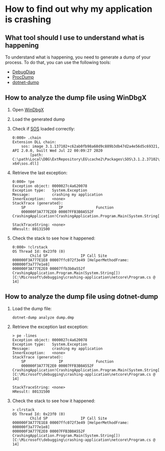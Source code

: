 # How to find out why my application is crashing

## What tool should I use to understand what is happening

To understand what is happening, you need to generate a dump of your process. To
do that, you can use the following tools:

- [DebugDiag](https://debugdiag.com)
- [ProcDump](https://docs.microsoft.com/en-us/sysinternals/downloads/procdump)
- [dotnet-dump](https://docs.microsoft.com/en-us/dotnet/core/diagnostics/dotnet-dump)

## How to analyze the dump file using WinDbgX

1. Open
   [WinDbgX](https://docs.microsoft.com/en-us/windows-hardware/drivers/debugger/windbg-command-line-preview)
2. Load the generated dump
3. Check if
   [SOS](https://github.com/dotnet/diagnostics/blob/master/documentation/sos-debugging-extension-windows.md)
   loaded correctly:

    ```text
    0:000> .chain
    Extension DLL chain:
        sos: image 3.1.137102+c62ab0fb98a60d9c889b3db47d2a4e56d5c69321, API 2.0.0, built Wed Jul 22 00:09:27 2020
            [path: C:\path\Local\DBG\ExtRepository\EG\cache2\Packages\SOS\3.1.2.37102\win-x64\sos.dll]
    ```

4. Retrieve the last exception:

    ```text
    0:000> !pe
    Exception object: 0000027c4a620078
    Exception type:   System.Exception
    Message:          crashing my application
    InnerException:   <none>
    StackTrace (generated):
        SP               IP               Function
        000000F3A777E2E0 00007FFB3B0A552F CrashingApplication!CrashingApplication.Program.Main(System.String[])+0x7f

    StackTraceString: <none>
    HResult: 80131500
    ```

5. Check the stack to see how it happened:

    ```text
    0:000> !clrstack
    OS Thread Id: 0x23f0 (0)
            Child SP               IP Call Site
    000000F3A777E1E8 00007ffc072f3e49 [HelperMethodFrame: 000000f3a777e1e8]
    000000F3A777E2E0 00007ffb3b0a552f CrashingApplication.Program.Main(System.String[]) [C:\Microsoft\debugging\crashing-application\netcore\Program.cs @ 14]
    ```

## How to analyze the dump file using dotnet-dump

1. Load the dump file:

    ```shell
    dotnet-dump analyze dump.dmp
    ```

2. Retrieve the exception last exception:

    ```text
    > pe -lines
    Exception object: 0000027c4a620078
    Exception type:   System.Exception
    Message:          crashing my application
    InnerException:   <none>
    StackTrace (generated):
        SP               IP               Function
        000000F3A777E2E0 00007FFB3B0A552F CrashingApplication!CrashingApplication.Program.Main(System.String[])+0x7f [C:\Microsoft\debugging\crashing-application\netcore\Program.cs @ 14]

    StackTraceString: <none>
    HResult: 80131500
    ```

3. Check the stack to see how it happened:

    ```text
    > clrstack
    OS Thread Id: 0x23f0 (0)
            Child SP               IP Call Site
    000000F3A777E1E8 00007ffc072f3e49 [HelperMethodFrame: 000000f3a777e1e8]
    000000F3A777E2E0 00007FFB3B0A552F CrashingApplication.Program.Main(System.String[]) [C:\Microsoft\debugging\crashing-application\netcore\Program.cs @ 14]
    ```
